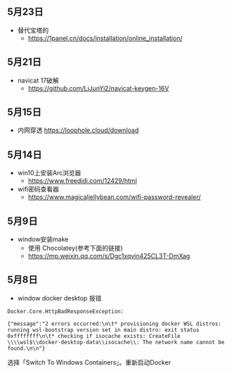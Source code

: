 ## 5月23日
- 替代宝塔的
  - https://1panel.cn/docs/installation/online_installation/
## 5月21日
- navicat 17破解
  - https://github.com/LiJunYi2/navicat-keygen-16V
## 5月15日
- 内网穿透 https://loophole.cloud/download
## 5月14日
- win10上安装Arc浏览器
  - https://www.freedidi.com/12429/html
- wifi密码查看器
  - https://www.magicaljellybean.com/wifi-password-revealer/
## 5月9日
- window安装make
  - 使用 Chocolatey(参考下面的链接)
  - https://mp.weixin.qq.com/s/Dgc1xqvin425CL3T-DmXag
## 5月8日
- window docker desktop 报错
```
Docker.Core.HttpBadResponseException:

{"message":"2 errors occurred:\n\t* provisioning docker WSL distros: running wsl-bootstrap version set in main distro: exit status 0xffffffff\n\t* checking if isocache exists: CreateFile \\\\wsl$\\docker-desktop-data\\isocache\\: The network name cannot be found.\n\n"}

```
选择「Switch To Windows Containers」。重新启动Docker 

